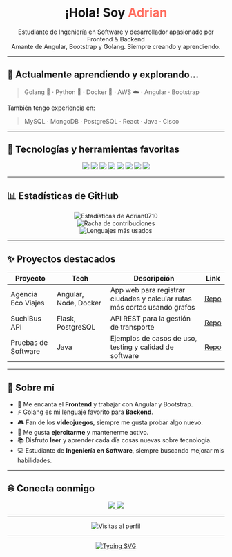 <!-- 👋 Bienvenido al perfil de Adrian0710 -->

<h1 align="center"> ¡Hola! Soy <span style="color:#FF6F61;">Adrian</span></h1>

<p align="center">
   Estudiante de Ingeniería en Software y desarrollador apasionado por Frontend & Backend  
  <br/>
  Amante de Angular, Bootstrap y Golang. Siempre creando y aprendiendo.
</p>

---

## 🌱 Actualmente aprendiendo y explorando...
> Golang 🦫 · Python 🐍 · Docker 🐳 · AWS ☁️ · Angular · Bootstrap  

También tengo experiencia en:  
> MySQL · MongoDB · PostgreSQL · React · Java · Cisco  

---

## 🚀 Tecnologías y herramientas favoritas

<p align="center">
  <img src="https://img.shields.io/badge/Angular-DD0031?style=for-the-badge&logo=angular&logoColor=white" />
  <img src="https://img.shields.io/badge/Bootstrap-7952B3?style=for-the-badge&logo=bootstrap&logoColor=white" />
  <img src="https://img.shields.io/badge/Golang-00ADD8?style=for-the-badge&logo=go&logoColor=white" />
  <img src="https://img.shields.io/badge/Python-3776AB?style=for-the-badge&logo=python&logoColor=white" />
  <img src="https://img.shields.io/badge/Node.js-43853D?style=for-the-badge&logo=node.js&logoColor=white" />
  <img src="https://img.shields.io/badge/React-61DAFB?style=for-the-badge&logo=react&logoColor=black" />
  <img src="https://img.shields.io/badge/Docker-2496ED?style=for-the-badge&logo=docker&logoColor=white" />
  <img src="https://img.shields.io/badge/AWS-232F3E?style=for-the-badge&logo=amazon-aws&logoColor=white" />
</p>

---

## 📊 Estadísticas de GitHub

<p align="center">
  <img src="https://github-readme-stats.vercel.app/api?username=Adrian0710&show_icons=true&theme=radical" alt="Estadísticas de Adrian0710" />
  <br/>
  <img src="https://github-readme-streak-stats.herokuapp.com?user=Adrian0710&theme=radical" alt="Racha de contribuciones" />
  <br/>
  <img src="https://github-readme-stats.vercel.app/api/top-langs/?username=Adrian0710&layout=compact&theme=radical" alt="Lenguajes más usados" />
</p>

---

## ✨ Proyectos destacados

| Proyecto | Tech | Descripción | Link |
|----------|------|-------------|------|
| Agencia Eco Viajes | Angular, Node, Docker | App web para registrar ciudades y calcular rutas más cortas usando grafos | [Repo](https://github.com/Adrian0710/agencia-eco-viajes) |
| SuchiBus API | Flask, PostgreSQL | API REST para la gestión de transporte | [Repo](https://github.com/Adrian0710/SuchiBus-API) |
| Pruebas de Software | Java | Ejemplos de casos de uso, testing y calidad de software | [Repo](https://github.com/Adrian0710/software-testing) |

---

## 🧠 Sobre mí

- 🎨 Me encanta el **Frontend** y trabajar con Angular y Bootstrap.  
- ⚡ Golang es mi lenguaje favorito para **Backend**.  
- 🎮 Fan de los **videojuegos**, siempre me gusta probar algo nuevo.  
- 💪 Me gusta **ejercitarme** y mantenerme activo.  
- 📚 Disfruto **leer** y aprender cada día cosas nuevas sobre tecnología.  
- 💻 Estudiante de **Ingeniería en Software**, siempre buscando mejorar mis habilidades.  

---

## 🌐 Conecta conmigo

<p align="center">
  <a href="mailto:adrian2aguilarg@gmail.com">
    <img src="https://img.shields.io/badge/Gmail-D14836?style=for-the-badge&logo=gmail&logoColor=white" />
  </a>
  <a href="https://www.linkedin.com/in/adrian-dev/" target="_blank">
    <img src="https://img.shields.io/badge/LinkedIn-0A66C2?style=for-the-badge&logo=linkedin&logoColor=white" />
  </a>
</p>

---

<p align="center">
  <img src="https://komarev.com/ghpvc/?username=Adrian0710&color=blue&style=flat-square" alt="Visitas al perfil" />
</p>

---

<p align="center">
  <a href="https://git.io/typing-svg">
    <img src="https://readme-typing-svg.demolab.com?font=Fira+Code&pause=1000&color=FF6F61&width=500&lines=Frontend+Fanatic;Backend+Golang+Lover;Siempre+Aprendiendo+y+Programando" alt="Typing SVG" />
  </a>
</p>
